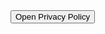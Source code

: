 <html lang="en">
<head>
    <meta charset="UTF-8">
    <meta name="viewport" content="width=device-width, initial-scale=1.0">
    <title>Open Privacy Policy</title>
</head>
<body>
    <button onclick="window.open('https://gemyessam.github.io/Privacy-Policy/Privacy-Policy.html', '_blank')">
        Open Privacy Policy
    </button>
</body>
</html>
